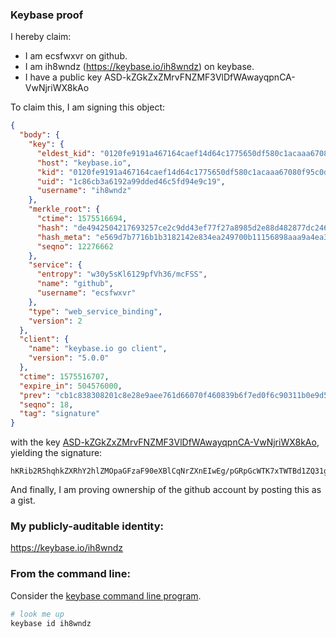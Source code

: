  ### Keybase proof

I hereby claim:

  * I am ecsfwxvr on github.
  * I am ih8wndz (https://keybase.io/ih8wndz) on keybase.
  * I have a public key ASD-kZGkZxZMrvFNZMF3VlDfWAwayqpnCA-VwNjriWX8kAo

To claim this, I am signing this object:

```json
{
  "body": {
    "key": {
      "eldest_kid": "0120fe9191a467164caef14d64c1775650df580c1acaaa67080f95c0d8eb8965fc900a",
      "host": "keybase.io",
      "kid": "0120fe9191a467164caef14d64c1775650df580c1acaaa67080f95c0d8eb8965fc900a",
      "uid": "1c86cb3a6192a99dded46c5fd94e9c19",
      "username": "ih8wndz"
    },
    "merkle_root": {
      "ctime": 1575516694,
      "hash": "de4942504217693257ce2c9dd43ef77f27a8985d2e88d482877dc2468be2f6aa1b7eefc59035fd5ecf6fcfb792bdd20fbd5b918d3730e501eda473187af51a3b",
      "hash_meta": "e569d7b7716b1b3182142e834ea249700b11156898aaa9a4ea31cac35fde45dc",
      "seqno": 12276662
    },
    "service": {
      "entropy": "w30y5sKl6129pfVh36/mcFSS",
      "name": "github",
      "username": "ecsfwxvr"
    },
    "type": "web_service_binding",
    "version": 2
  },
  "client": {
    "name": "keybase.io go client",
    "version": "5.0.0"
  },
  "ctime": 1575516707,
  "expire_in": 504576000,
  "prev": "cb1c838308201c8e28e9aee761d66070f460839b6f7ed0f6c90311b0e9d571fd",
  "seqno": 18,
  "tag": "signature"
}
```

with the key [ASD-kZGkZxZMrvFNZMF3VlDfWAwayqpnCA-VwNjriWX8kAo](https://keybase.io/ih8wndz), yielding the signature:

```
hKRib2R5hqhkZXRhY2hlZMOpaGFzaF90eXBlCqNrZXnEIwEg/pGRpGcWTK7xTWTBd1ZQ31gMGsqqZwgPlcDY64ll/JAKp3BheWxvYWTESpcCEsQgyxyDgwggHI4o6a7nYdZgcPRgg5tvftD2yQMRsOnVcf3EIMbD+fLSCv8yNeYypJIfHi3Tql3YQqQepPMU7dmfLhrNAgHCo3NpZ8RAI/e4IOKqptlQGrmNoScLVFosftKt7Se67/pApKlURxNpMl/wrOWtJbB2kiuD+O2RawyLKjM/7pRfuzAG8beJCahzaWdfdHlwZSCkaGFzaIKkdHlwZQildmFsdWXEIH80c8ft3r0hPohvRC6PbHFgSh2S9Y4vW7vfSx9dQlj/o3RhZ80CAqd2ZXJzaW9uAQ==

```

And finally, I am proving ownership of the github account by posting this as a gist.

### My publicly-auditable identity:

https://keybase.io/ih8wndz

### From the command line:

Consider the [keybase command line program](https://keybase.io/download).

```bash
# look me up
keybase id ih8wndz
```